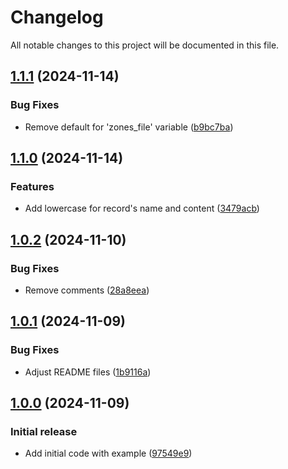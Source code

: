 # Changelog

All notable changes to this project will be documented in this file.

## [1.1.1](https://github.com/langburd/terraform-cloudflare-dns-zone/compare/v1.1.0...v1.1.1) (2024-11-14)

### Bug Fixes

* Remove default for 'zones_file' variable ([b9bc7ba](https://github.com/langburd/terraform-cloudflare-dns-zone/commit/b9bc7ba6b93e17430b9263e4fa3681c4a0008bb1))

## [1.1.0](https://github.com/langburd/terraform-cloudflare-dns-zone/compare/v1.0.2...v1.1.0) (2024-11-14)

### Features

* Add lowercase for record's name and content ([3479acb](https://github.com/langburd/terraform-cloudflare-dns-zone/commit/3479acb01d39211afb90a9f05c5251ea3e73aa97))

## [1.0.2](https://github.com/langburd/terraform-cloudflare-dns-zone/compare/v1.0.1...v1.0.2) (2024-11-10)

### Bug Fixes

* Remove comments ([28a8eea](https://github.com/langburd/terraform-cloudflare-dns-zone/commit/28a8eea2664b8783a012e742017609b27150dcd4))

## [1.0.1](https://github.com/langburd/terraform-cloudflare-dns-zone/compare/v1.0.0...v1.0.1) (2024-11-09)

### Bug Fixes

* Adjust README files ([1b9116a](https://github.com/langburd/terraform-cloudflare-dns-zone/commit/16d73d36646e360093d2aa30f8ee75ed8fd756be))

## [1.0.0](https://github.com/langburd/terraform-cloudflare-dns-zone/releases/tag/v1.0.0) (2024-11-09)

### Initial release

* Add initial code with example ([97549e9](https://github.com/langburd/terraform-cloudflare-dns-zone/commit/725c913fcc95364d13296757a1c02bc8de41519c))
